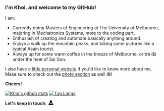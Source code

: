 ### I'm Khoi, and welcome to my GitHub!

<!--

-->

I am:
* Currently doing Masters of Engineering at The University of Melbourne, majoring in Mechatronics Systems, more to the coding part. 
* Enthusiast of creating and automate basically anything around. 
* Enjoys a walk up the mountain peaks, and taking some pictures like a typical Asain tourist.
* Always up for some warm coffee in the breeze of Melbourne, or trà đá under the heat of Sai Gon.

I also have a [little personal website](https://tkhoinguyen.netlify.app/) if you'd like to know more about me. Make sure to check out the [photo section](https://tkhoinguyen.netlify.app/photography/) as well 😄!

**Cheers!**

[![Khoi's github stats](https://github-readme-stats.vercel.app/api?username=tuankhoin&hide=stars&count_private=true&show_icons=true&theme=gotham)](https://github.com/anuraghazra/github-readme-stats)
[![Top Langs](https://github-readme-stats.vercel.app/api/top-langs/?username=tuankhoin&layout=compact&theme=gotham)](https://github.com/anuraghazra/github-readme-stats)

**Let's keep in touch: &nbsp;[<img alt="contact" width="15px" src="https://raw.githubusercontent.com/iconic/open-iconic/master/svg/person.svg" />](https://tkhoinguyen.netlify.app/contact/)**

